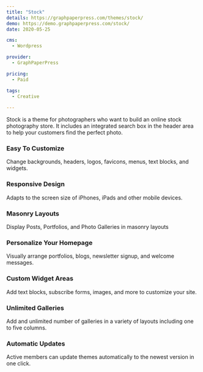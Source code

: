 ```yaml
---
title: "Stock"
details: https://graphpaperpress.com/themes/stock/
demo: https://demo.graphpaperpress.com/stock/
date: 2020-05-25

cms: 
  - Wordpress

provider: 
  - GraphPaperPress

pricing:
  - Paid

tags:
  - Creative
  
---
```


Stock is a theme for photographers who want to build an online stock photography store. It includes an integrated search box in the header area to help your customers find the perfect photo.

### Easy To Customize

Change backgrounds, headers, logos, favicons, menus, text blocks, and widgets.

### Responsive Design

Adapts to the screen size of iPhones, iPads and other mobile devices.

### Masonry Layouts

Display Posts, Portfolios, and Photo Galleries in masonry layouts

### Personalize Your Homepage

Visually arrange portfolios, blogs, newsletter signup, and welcome messages.

### Custom Widget Areas

Add text blocks, subscribe forms, images, and more to customize your site.

### Unlimited Galleries

Add and unlimited number of galleries in a variety of layouts including one to five columns.

### Automatic Updates

Active members can update themes automatically to the newest version in one click.

